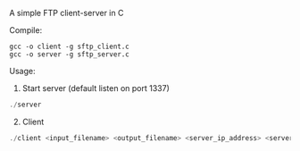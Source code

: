 A simple FTP client-server in C

Compile:
```
gcc -o client -g sftp_client.c
gcc -o server -g sftp_server.c
```

Usage:
1) Start server (default listen on port 1337)
```c
./server
```

2) Client
```c
./client <input_filename> <output_filename> <server_ip_address> <server_port#>
```
